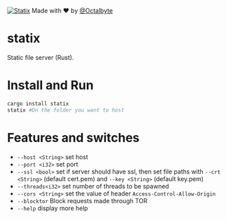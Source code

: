 [![Statix](https://circleci.com/gh/Octalbyte/statix.svg?style=svg)](https://github.com/Octalbyte/statix/)
         Made with ❤ by [@Octalbyte](https://github.com/Octalbyte/)
# statix
Static file server (Rust).

# Install and Run

```bash
cargo install statix
statix #On the folder you want to host

```

# Features and switches

- `--host <String>`  set host
- `--port <i32>` set port
- `--ssl <bool>` set if server should have ssl, then set file paths with `--crt <String>` (default cert.pem) and `--key <String>` (default key.pem)
- `--threads<i32>` set number of threads to be spawned
- `--cors <String>` set the value of header `Access-Control-Allow-Origin`
- `--blocktor` Block requests made through TOR
- `--help` display more help

